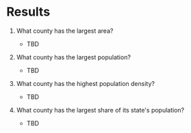 # Results

1. What county has the largest area?

    * TBD

1. What county has the largest population?

    * TBD

1. What county has the highest population density?

    * TBD
1. What county has the largest share of its state's population?

    * TBD
